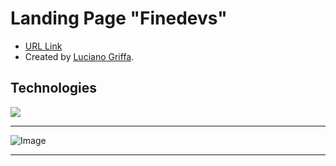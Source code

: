 # Landing Page "Finedevs"
  - [URL Link](https://finedevs-lucianogriffa.vercel.app)
  - Created by [Luciano Griffa](https://www.linkedin.com/in/lucianogriffa/).
## Technologies 
<div align="left">
    <img src="https://skillicons.dev/icons?i=vscode,github,git,html,css,tailwind,js,typescript,react,nextjs"/><br>
</div>

***

![Image](https://github.com/LucianoGriffa/landing-page-finedevs/assets/73656863/614ec89e-8bab-45af-b04b-f22690191e1d)

***
